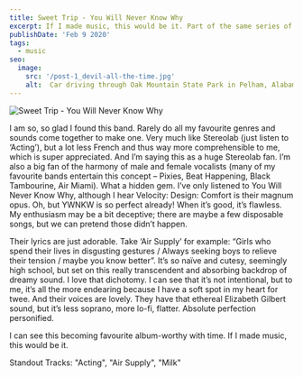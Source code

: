 ```yaml
---
title: Sweet Trip - You Will Never Know Why
excerpt: If I made music, this would be it. Part of the same series of album reviews I wrote back in 2015.
publishDate: 'Feb 9 2020'
tags:
  - music
seo:
  image:
    src: '/post-1_devil-all-the-time.jpg'
    alt:  Car driving through Oak Mountain State Park in Pelham, Alabama
---
```


![Sweet Trip - You Will Never Know Why](/sweet-trip-ywnkw.png)

I am so, so glad I found this band. Rarely do all my favourite genres and sounds come together to make one. Very much like Stereolab (just listen to ‘Acting’), but a lot less French and thus way more comprehensible to me, which is super appreciated. And I’m saying this as a huge Stereolab fan. I’m also a big fan of the harmony of male and female vocalists (many of my favourite bands entertain this concept – Pixies, Beat Happening, Black Tambourine, Air Miami). What a hidden gem. I’ve only listened to You Will Never Know Why, although I hear Velocity: Design: Comfort is their magnum opus. Oh, but YWNKW is so perfect already! When it’s good, it’s flawless. My enthusiasm may be a bit deceptive; there are maybe a few disposable songs, but we can pretend those didn’t happen.

Their lyrics are just adorable. Take ‘Air Supply’ for example: “Girls who spend their lives in disgusting gestures / Always seeking boys to relieve their tension / maybe you know better”. It’s so naïve and cutesy, seemingly high school, but set on this really transcendent and absorbing backdrop of dreamy sound. I love that dichotomy. I can see that it’s not intentional, but to me, it’s all the more endearing because I have a soft spot in my heart for twee. And their voices are lovely. They have that ethereal Elizabeth Gilbert sound, but it’s less soprano, more lo-fi, flatter. Absolute perfection personified.

I can see this becoming favourite album-worthy with time. If I made music, this would be it.

Standout Tracks: "Acting", "Air Supply", "Milk"
